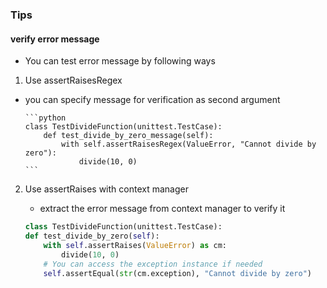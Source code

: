 ### Tips
#### verify error message
- You can test error message by following ways
1. Use assertRaisesRegex
  - you can specify message for verification as second argument

        ```python
        class TestDivideFunction(unittest.TestCase):
            def test_divide_by_zero_message(self):
                with self.assertRaisesRegex(ValueError, "Cannot divide by zero"):
                    divide(10, 0)
        ```
2. Use assertRaises with context manager
   - extract the error message from context manager to verify it

    ```python
    class TestDivideFunction(unittest.TestCase):
    def test_divide_by_zero(self):
        with self.assertRaises(ValueError) as cm:
            divide(10, 0)
        # You can access the exception instance if needed
        self.assertEqual(str(cm.exception), "Cannot divide by zero")
    ```